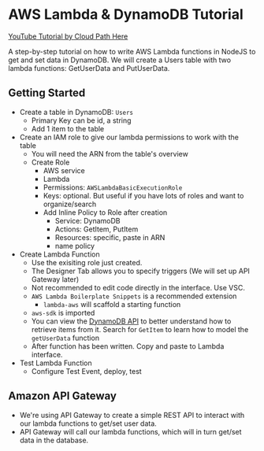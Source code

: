 # AWS Lambda & DynamoDB Tutorial

[YouTube Tutorial by Cloud Path Here](https://www.youtube.com/watch?v=ijyeE-pXFk0&t=1939s)

A step-by-step tutorial on how to write AWS Lambda functions in NodeJS to get and set data in DynamoDB.
We will create a Users table with two lambda functions: GetUserData and PutUserData.

## Getting Started
- Create a table in DynamoDB: `Users`
    - Primary Key can be id, a string
    - Add 1 item to the table
- Create an IAM role to give our lambda permissions to work with the table
    - You will need the ARN from the table's overview
    - Create Role
        - AWS service
        - Lambda
        - Permissions: `AWSLambdaBasicExecutionRole`
        - Keys: optional. But useful if you have lots of roles and want to organize/search
        - Add Inline Policy to Role after creation
            - Service: DynamoDB
            - Actions: GetItem, PutItem
            - Resources: specific, paste in ARN
            - name policy
- Create Lambda Function
    - Use the exisiting role just created.
    - The Designer Tab allows you to specify triggers (We will set up API Gateway later)
    - Not recommended to edit code directly in the interface. Use VSC.
    - `AWS Lambda Boilerplate Snippets` is a recommended extension
        - `lambda-aws` will scaffold a starting function
    - `aws-sdk` is imported 
    - You can view the [DynamoDB API](https://docs.aws.amazon.com/AWSJavaScriptSDK/latest/AWS/DynamoDB.html) to better understand how to retrieve items from it. Search for `GetItem` to learn how to model the `getUserData` function
    - After function has been written. Copy and paste to Lambda interface.
- Test Lambda Function
    - Configure Test Event, deploy, test

## Amazon API Gateway
- We're using API Gateway to create a simple REST API to interact with our lambda functions to get/set user data. 
- API Gateway will call our lambda functions, which will in turn get/set data in the database.